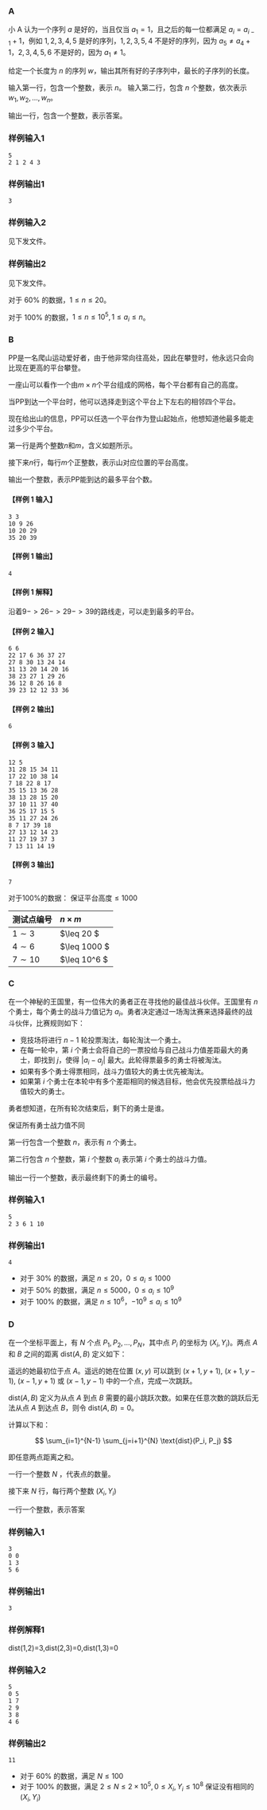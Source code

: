 ### A

小 A 认为一个序列 $a$ 是好的，当且仅当 $a_1=1$，且之后的每一位都满足 $a_i=a_{i-1}+1$，例如 $1,2,3,4,5$ 是好的序列，$1,2,3,5,4$ 不是好的序列，因为 $a_5≠a_4+1$，$2,3,4,5,6$ 不是好的，因为 $a_1≠1$。

给定一个长度为 $n$ 的序列 $w$，输出其所有好的子序列中，最长的子序列的长度。



输入第一行，包含一个整数，表示 $n$。
输入第二行，包含 $n$ 个整数，依次表示 $w_1,w_2,...,w_n$。



输出一行，包含一个整数，表示答案。



### 样例输入1
```
5
2 1 2 4 3
```

### 样例输出1
```
3
```

### 样例输入2
见下发文件。

### 样例输出2
见下发文件。



对于 $60\%$ 的数据，$1 \leq n \leq 20$。

对于 $100\%$ 的数据，$1 \leq n \leq 10^5,1 \leq a_i \leq n$。



### B

PP是一名爬山运动爱好者，由于他非常向往高处，因此在攀登时，他永远只会向比现在更高的平台攀登。

一座山可以看作一个由$m \times n$个平台组成的网格，每个平台都有自己的高度。

当PP到达一个平台时，他可以选择走到这个平台上下左右的相邻四个平台。

现在给出山的信息，PP可以任选一个平台作为登山起始点，他想知道他最多能走过多少个平台。



第一行是两个整数$n$和$m$，含义如题所示。

接下来$n$行，每行$m$个正整数，表示山对应位置的平台高度。



输出一个整数，表示PP能到达的最多平台个数。



#### 【样例 1 输入】
```input
3 3
10 9 26 
10 20 29 
35 20 39
```
#### 【样例 1 输出】
```output
4
```

#### 【样例 1 解释】
沿着$9->26->29->39$的路线走，可以走到最多的平台。

#### 【样例 2 输入】

```input
6 6
22 17 6 36 37 27 
27 8 30 13 24 14 
31 13 20 14 20 16 
38 23 27 1 29 26 
36 12 8 26 16 8 
39 23 12 12 33 36
```

#### 【样例 2 输出】

```output
6
```

#### 【样例 3 输入】

```input
12 5
31 28 15 34 11 
17 22 10 38 14 
7 18 22 8 17 
35 15 13 36 28 
38 13 28 15 20 
37 10 11 37 40 
36 25 17 15 5 
35 11 27 24 26 
8 7 17 39 18
27 13 12 14 23
11 27 19 37 3
7 13 11 14 19
```

#### 【样例 3 输出】

```output
7
```



对于$100\%$的数据： 保证平台高度$\leq 1000$

| 测试点编号 | $n \times m$ |
| :--------- | :----------- |
| $1∼3$      | $\leq 20 $   |
| $4∼6$      | $\leq 1000 $ |
| $7∼10$     | $\leq 10^6 $ |



### C

在一个神秘的王国里，有一位伟大的勇者正在寻找他的最佳战斗伙伴。王国里有 $n$ 个勇士，每个勇士的战斗力值记为 $a_i$。勇者决定通过一场淘汰赛来选择最终的战斗伙伴，比赛规则如下：

- 竞技场将进行 $n-1$ 轮投票淘汰，每轮淘汰一个勇士。
- 在每一轮中，第 $i$ 个勇士会将自己的一票投给与自己战斗力值差距最大的勇士，即找到 $j$，使得 $|a_i - a_j|$ 最大。此轮得票最多的勇士将被淘汰。
- 如果有多个勇士得票相同，战斗力值较大的勇士优先被淘汰。
- 如果第 $i$ 个勇士在本轮中有多个差距相同的候选目标，他会优先投票给战斗力值较大的勇士。

勇者想知道，在所有轮次结束后，剩下的勇士是谁。

保证所有勇士战力值不同



第一行包含一个整数 $n$，表示有 $n$ 个勇士。

第二行包含 $n$ 个整数，第 $i$ 个整数 $a_i$ 表示第 $i$ 个勇士的战斗力值。



输出一行一个整数，表示最终剩下的勇士的编号。



### 样例输入1

```
5
2 3 6 1 10
```

### 样例输出1

```
4
```





- 对于 $30\%$ 的数据，满足 $n \leq 20$，$0 \leq a_i \leq 1000$
- 对于 $50\%$ 的数据，满足 $n \leq 5000$，$0 \leq a_i \leq 10^9$
- 对于 $100\%$ 的数据，满足 $n \leq 10^6$，$-10^9 \leq a_i \leq 10^9$



### D

在一个坐标平面上，有 $N$ 个点 $P_1, P_2, \ldots, P_N$，其中点 $P_i$ 的坐标为 $(X_i, Y_i)$。两点 $A$ 和 $B$ 之间的距离 $\text{dist}(A, B)$ 定义如下：

遥远的她最初位于点 $A$。遥远的她在位置 $(x, y)$ 可以跳到 $(x+1, y+1)$, $(x+1, y-1)$, $(x-1, y+1)$ 或 $(x-1, y-1)$ 中的一个点，完成一次跳跃。

$\text{dist}(A, B)$ 定义为从点 $A$ 到点 $B$ 需要的最小跳跃次数。如果在任意次数的跳跃后无法从点 $A$ 到达点 $B$，则令 $\text{dist}(A, B) = 0$。

计算以下和：

$$ \sum_{i=1}^{N-1} \sum_{j=i+1}^{N} \text{dist}(P_i, P_j) $$

即任意两点距离之和。



一行一个整数 $N$ ，代表点的数量。

接下来 $N$ 行，每行两个整数 $(X_i, Y_i)$



一行一个整数，表示答案



### 样例输入1

```
3
0 0
1 3
5 6
```
### 样例输出1
```
3
```
### 样例解释1
$\text{dist(1,2)=3,dist(2,3)=0,dist(1,3)=0}$
### 样例输入2

```
5
0 5
1 7
2 9
3 8
4 6
```

### 样例输出2
```
11
```





- 对于 $60\%$ 的数据，满足 $N \leq 100$
- 对于 $100\%$ 的数据，满足 $2 \leq N \leq 2 \times 10^5, 0 \leq X_i, Y_i \leq 10^8$ 保证没有相同的 $(X_i, Y_i)$